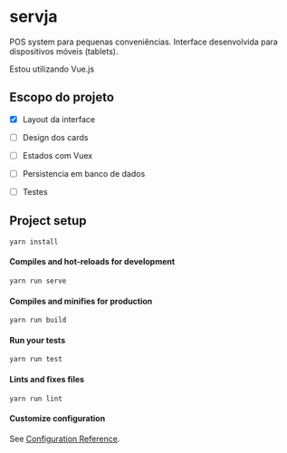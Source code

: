 # servja
POS system para pequenas conveniências. 
Interface desenvolvida para dispositivos móveis (tablets).

Estou utilizando Vue.js

## Escopo do projeto
- [x] Layout da interface
- [ ] Design dos cards
- [ ] Estados com Vuex
- [ ] Persistencia em banco de dados
- [ ] Testes


## Project setup
```
yarn install
```

####     Compiles and hot-reloads for development
```
yarn run serve
```

####     Compiles and minifies for production
```
yarn run build
```

####     Run your tests
```
yarn run test
```

####     Lints and fixes files
```
yarn run lint
```

#### Customize configuration
See [Configuration Reference](https://cli.vuejs.org/config/).

